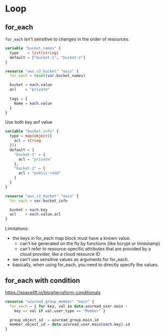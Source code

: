 # Loop

## for_each
`for_each` isn't sensitive to changes in the order of resources.
```tf
variable "bucket_names" {
  type    = list(string)
  default = ["bucket-1", "bucket-2"]
}

resource "aws_s3_bucket" "main" {
  for_each = toset(var.bucket_names)

  bucket = each.value
  acl    = "private"
  
  tags = {
    Name = each.value
  }
}
```

Use both key anf value
```tf
variable "bucket_info" {
  type = map(object({
    acl = string
  }))
  default = {
    "bucket-1" = {
      acl = "private"
    },
    "bucket-2" = {
      acl = "public-read"
    }
  }
}

resource "aws_s3_bucket" "main" {
  for_each = var.bucket_info

  bucket = each.key
  acl    = each.value.acl
}
```

Limitations:
- the keys in for_each map block must have a known value.
  - can't be generated on the fly by functions (like bcrypt or timestamp)
  - can't refer to resource-specific attributes that are provided by a cloud provider, like a cloud resource ID
- we can't use sensitive values as arguments for for_each.
- basically, when using for_each, you need to directly specify the values.

## for_each with condition
https://spacelift.io/blog/terraform-conditionals
```tf
resource "azuread_group_member" "main" {
  for_each = { for key, val in data.azuread_user.main :
  	key => val if val.user_type == "Member" }

  group_object_id  = azuread_group.main.id
  member_object_id = data.azuread_user.main[each.key].id
}
```
